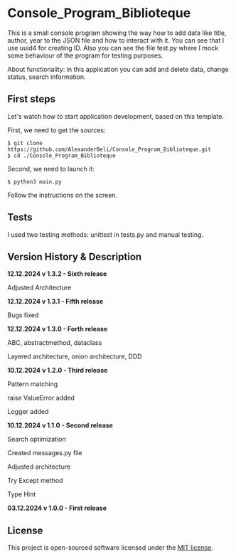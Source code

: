 # Console_Program_Biblioteque

This is a small console program showing the way how to add data like title,  author, year to the JSON file and how to interact with it. You can see that I use uuid4 for creating ID. Also you can see the file test.py where I mock some behaviour of the program for testing purposes.

About functionality: in this application you can add and delete data, change status, search information.

## First steps

Let's watch how to start application development, based on this template. 


First, we need to get the sources:

```shell
$ git clone https://github.com/AlexanderBeli/Console_Program_Biblioteque.git
$ cd ./Console_Program_Biblioteque
```
Second, we need to launch it:

```shell
$ python3 main.py
```
 
Follow the instructions on the screen.

## Tests

I used two testing methods: unittest in tests.py and manual testing.  

## Version History & Description
**12.12.2024  v 1.3.2 - Sixth release**

Adjusted Architecture

**12.12.2024  v 1.3.1 - Fifth release**

Bugs fixed

**12.12.2024  v 1.3.0 - Forth release**

ABC, abstractmethod, dataclass

Layered architecture, onion architecture, DDD

**10.12.2024  v 1.2.0 - Third release**

Pattern matching

raise ValueError added

Logger added

**10.12.2024  v 1.1.0 - Second release**

Search optimization

Created messages.py file

Adjusted architecture

Try Except method

Type Hint

**03.12.2024  v 1.0.0 - First release** 

## License

This project is open-sourced software licensed under the [MIT license](https://opensource.org/licenses/MIT).